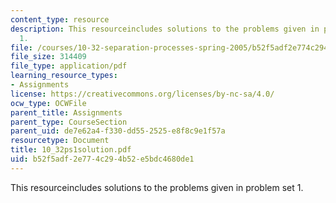 ```yaml
---
content_type: resource
description: This resourceincludes solutions to the problems given in problem set
  1.
file: /courses/10-32-separation-processes-spring-2005/b52f5adf2e774c294b52e5bdc4680de1_10_32ps1solution.pdf
file_size: 314409
file_type: application/pdf
learning_resource_types:
- Assignments
license: https://creativecommons.org/licenses/by-nc-sa/4.0/
ocw_type: OCWFile
parent_title: Assignments
parent_type: CourseSection
parent_uid: de7e62a4-f330-dd55-2525-e8f8c9e1f57a
resourcetype: Document
title: 10_32ps1solution.pdf
uid: b52f5adf-2e77-4c29-4b52-e5bdc4680de1
---
```

This resourceincludes solutions to the problems given in problem set 1.